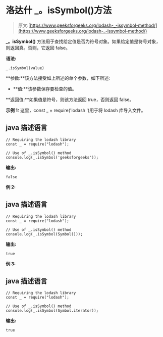 # 洛达什 _。isSymbol()方法

> 原文:[https://www.geeksforgeeks.org/lodash-_-issymbol-method/](https://www.geeksforgeeks.org/lodash-_-issymbol-method/)

**_。isSymbol()** 方法用于查找给定值是否为符号对象。如果给定值是符号对象，则返回真。否则，它返回 false。

**语法:**

```
_.isSymbol(value)

```

**参数:**该方法接受如上所述的单个参数，如下所述:

*   **值:**该参数保存要检查的值。

**返回值:**如果值是符号，则该方法返回 true，否则返回 false。

**示例 1:** 这里，const _ = require('lodash ')用于将 lodash 库导入文件。

## java 描述语言

```
// Requiring the lodash library  
const _ = require("lodash");  

// Use of _.isSymbol() method 
console.log(_.isSymbol('geeksforgeeks')); 
```

**输出:**

```
false

```

**例 2:**

## java 描述语言

```
// Requiring the lodash library  
const _ = require("lodash");  

// Use of _.isSymbol() method 
console.log(_.isSymbol(Symbol())); 
```

**输出:**

```
true

```

**例 3:**

## java 描述语言

```
// Requiring the lodash library  
const _ = require("lodash");  

// Use of _.isSymbol() method 
console.log(_.isSymbol(Symbol.iterator)); 
```

**输出:**

```
true

```